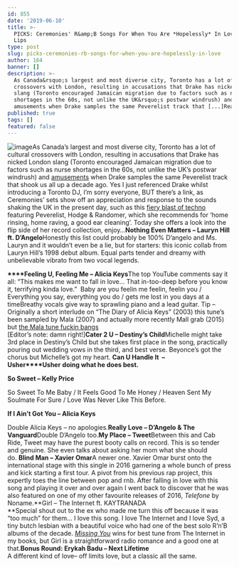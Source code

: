 ```yaml
---
id: 855
date: '2019-06-10'
title: >-
  PICKS: Ceremonies' R&amp;B Songs For When You Are *Hopelessly* In Love - Loose
  Lips
type: post
slug: picks-ceremonies-rb-songs-for-when-you-are-hopelessly-in-love
author: 164
banner: []
description: >-
  As Canada&rsquo;s largest and most diverse city, Toronto has a lot of cultural
  crossovers with London, resulting in accusations that Drake has nicked London
  slang (Toronto encouraged Jamaican migration due to factors such as nurse
  shortages in the 60s, not unlike the UK&rsquo;s postwar windrush) and
  amusements when Drake samples the same Peverelist track that [...]Read More...
published: true
tags: []
featured: false
---
```

![image](../undefined)As Canada’s largest and most diverse city, Toronto has a lot of cultural crossovers with London, resulting in accusations that Drake has nicked London slang (Toronto encouraged Jamaican migration due to factors such as nurse shortages in the 60s, not unlike the UK’s postwar windrush) and [amusements](https://www.factmag.com/2017/07/24/drake-teases-new-music-samples-peverelist-roll-with-punches/) when Drake samples the same Peverelist track that shook us all up a decade ago. Yes I just referenced Drake whilst introducing a Toronto DJ, I’m sorry everyone, BUT there’s a link, as Ceremonies’ sets show off an appreciation and response to the sounds shaking the UK in the present day, such as this [fiery blast of techno](https://soundcloud.com/ceremoniesdj/opening-set-for-mord-records-5yr-tour-bas-mooy-uvb-20180929) featuring Peverelist, Hodge & Randomer, which she recommends for ‘home rinsing, home raving, a good ear cleaning’. Today she offers a look into the flip side of her record collection, enjoy…**Nothing Even Matters – Lauryn Hill ft. D’Angelo**Honestly this list could probably be 100% D’angelo and Ms. Lauryn and it wouldn’t even be a lie, but for starters: this iconic collab from Lauryn Hill’s 1998 debut album. Equal parts tender and dreamy with unbelievable vibrato from two vocal legends.

**[](https://www.youtube.com/watch?v=jAtwEKPm3lY)[](https://www.youtube.com/watch?v=jAtwEKPm3lY)****Feeling U, Feeling Me – Alicia Keys**The top YouTube comments say it all: “This makes me want to fall in love… That in-too-deep before you know it, terrifying kinda love.”  Baby are you feelin me feelin, feelin you / Everything you say, everything you do / gets me lost in you days at a timeBreathy vocals give way to sprawling piano and a lead guitar. Tip – Originally a short interlude on “The Diary of Alicia Keys” (2003) this tune’s been sampled by Mala (2007) and actually more recently Mall grab (2015) but [the Mala tune fuckin bangs](https://www.youtube.com/watch?v=zpV7radKuwo)  
\[Editor’s note: damn right!\]**Cater 2 U – Destiny’s Child**Michelle might take 3rd place in Destiny’s Child but she takes first place in the song, practically pouring out wedding vows in the third, and best verse. Beyonce’s got the chorus but Michelle’s got my heart. **Can U Handle It  – Usher****Usher** **doing what he does best.**

**So Sweet – Kelly Price**

So Sweet To Me Baby / It Feels Good To Me Honey / Heaven Sent My Soulmate For Sure / Love Was Never Like This Before.

**If I Ain’t Got You – Alicia Keys**

Double Alicia Keys – no apologies.**Really Love – D’Angelo & The Vanguard**Double D’Angelo too.**My Place – Tweet**Between this and Cab Ride, Tweet may have the purest booty calls on record. This is so tender and genuine. She even talks about asking her mom what she should do. **Blind Man – Xavier Omar**A newer one. Xavier Omar burst onto the international stage with this single in 2016 garnering a whole bunch of press and kick starting a first tour. A pivot from his previous rap project, this expertly toes the line between pop and rnb. After falling in love with this song and playing it over and over again I went back to discover that he was also featured on one of my other favourite releases of 2016, _Telefone_ by Noname.**Girl – The Internet ft. KAYTRANADA  
**Special shout out to the ex who made me turn this off because it was “too much” for them… I love this song. I love The Internet and I love Syd, a tiny butch lesbian with a beautiful voice who had one of the best solo R’n’B albums of the decade. [_Missing You_](https://www.youtube.com/watch?v=V-gZx631KQE) wins for best tune from The Internet in my books, but Girl is a straightforward radio romance and a good one at that.**Bonus Round: Erykah Badu – Next Lifetime**  
A different kind of love– off limits love, but a classic all the same.